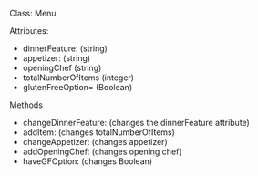 Class: Menu

Attributes:
+ dinnerFeature: (string)
+ appetizer: (string)
+ openingChef (string)
+ totalNumberOfItems (integer)
+ glutenFreeOption= (Boolean)

Methods
+ changeDinnerFeature: (changes the dinnerFeature attribute)
+ addItem: (changes totalNumberOfItems)
+ changeAppetizer: (changes appetizer)
+ addOpeningChef: (changes opening chef)
+ haveGFOption: (changes Boolean)
